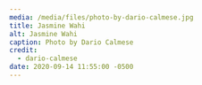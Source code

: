 ```yaml
---
media: /media/files/photo-by-dario-calmese.jpg
title: Jasmine Wahi
alt: Jasmine Wahi
caption: Photo by Dario Calmese
credit:
  - dario-calmese
date: 2020-09-14 11:55:00 -0500
---
```

